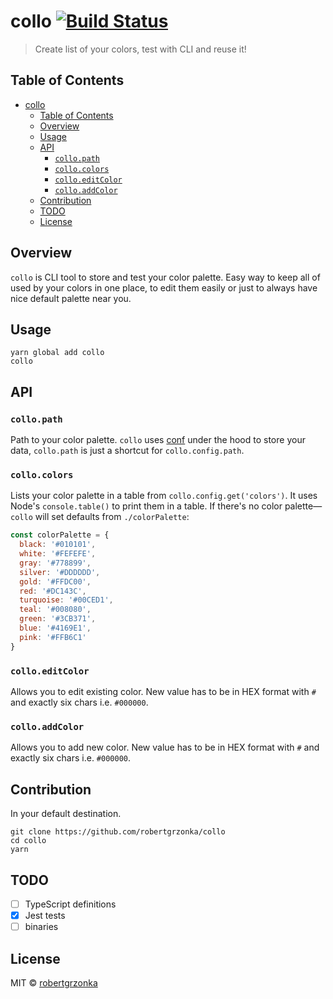 # **collo** [![Build Status](https://travis-ci.com/robertgrzonka/collo.svg?branch=master)](https://travis-ci.com/robertgrzonka/collo) 

> Create list of your colors, test with CLI and reuse it!

## Table of Contents
* [collo](#collo-build-status)
  * [Table of Contents](#table-of-contents)
  * [Overview](#overview)
  * [Usage](#usage)
  * [API](#api)
    * [`collo.path`](#collopath)
    * [`collo.colors`](#collocolors)
    * [`collo.editColor`](#colloeditcolor)
    * [`collo.addColor`](#colloaddcolor)
  * [Contribution](#contribution)
  * [TODO](#todo)
  * [License](#license)

## Overview

`collo` is CLI tool to store and test your color palette. Easy way to keep all of used by your colors in one place, to edit them easily or just to always have nice default palette near you.

## Usage

```shell
yarn global add collo
collo
```

## API

### `collo.path`

Path to your color palette. `collo` uses [conf](https://github.com/sindresorhus/conf) under the hood to store your data, `collo.path` is just a shortcut for `collo.config.path`.

### `collo.colors`

Lists your color palette in a table from `collo.config.get('colors')`. It uses Node's `console.table()` to print them in a table. 
If there's no color palette—`collo` will set defaults from `./colorPalette`:

```javascript
const colorPalette = {
  black: '#010101',
  white: '#FEFEFE',
  gray: '#778899',
  silver: '#DDDDDD',
  gold: '#FFDC00',
  red: '#DC143C',
  turquoise: '#00CED1',
  teal: '#008080',
  green: '#3CB371',
  blue: '#4169E1',
  pink: '#FFB6C1'
}
```

### `collo.editColor`

Allows you to edit existing color. New value has to be in HEX format with `#` and exactly six chars i.e. `#000000`.

### `collo.addColor`

Allows you to add new color. New value has to be in HEX format with `#` and exactly six chars i.e. `#000000`.


## Contribution
In your default destination.

```shell
git clone https://github.com/robertgrzonka/collo
cd collo
yarn
```

<!-- Generated by documentation.js. Update this documentation by updating the source code. -->

## TODO

- [ ] TypeScript definitions
- [x] Jest tests
- [ ] binaries

## License

MIT © [robertgrzonka](https://robert.theguys.sh)
